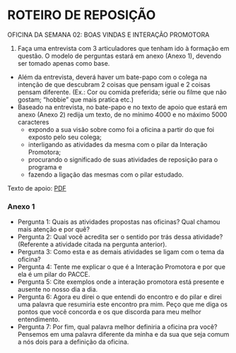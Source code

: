 # ROTEIRO DE REPOSIÇÃO

OFICINA DA SEMANA 02: BOAS VINDAS E INTERAÇÃO PROMOTORA
1. Faça uma entrevista com 3 articuladores que tenham ido à formação em questão. O modelo de perguntas estará em anexo (Anexo 1), devendo ser tomado apenas como base.
- Além da entrevista, deverá haver um bate-papo com o colega na intenção de que descubram 2 coisas que pensam igual e 2 coisas pensam diferente. (Ex.: Cor ou comida preferida; série ou filme que não gostam; “hobbie” que mais pratica etc.)
- Baseado na entrevista, no bate-papo e no texto de apoio que estará em anexo (Anexo 2) redija um texto, de no mínimo 4000 e no máximo 5000 caracteres
    - expondo a sua visão sobre como foi a oficina a partir do que foi exposto pelo seu colega;
    - interligando as atividades da mesma com o pilar da Interação Promotora;
    - procurando o significado de suas atividades de reposição para o programa e 
    - fazendo a ligação das mesmas com o pilar estudado.

Texto de apoio: [PDF](texto_de_apoio.pdf)



### Anexo 1

- Pergunta 1: Quais as atividades propostas nas oficinas? Qual chamou mais atenção e por quê?
- Pergunta 2: Qual você acredita ser o sentido por trás dessa atividade? (Referente a atividade citada na pergunta anterior).
- Pergunta 3: Como esta e as demais atividades se ligam com o tema da oficina?
- Pergunta 4: Tente me explicar o que é a Interação Promotora e por que ela é um pilar do PACCE.
- Pergunta 5: Cite exemplos onde a interação promotora está presente e ausente no nosso dia a dia.
- Pergunta 6: Agora eu direi o que entendi do encontro e do pilar e direi uma palavra que resumiria este encontro pra mim. Peço que me diga os pontos que você concorda e os que discorda para meu melhor entendimento.
- Pergunta 7: Por fim, qual palavra melhor definiria a oficina pra você? Pensemos em uma palavra diferente da minha e da sua que seja comum a nós dois para a definição da oficina.
